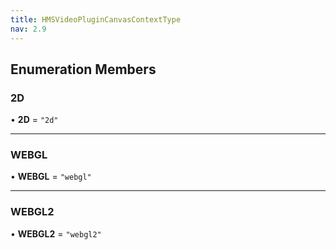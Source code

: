 ```yaml
---
title: HMSVideoPluginCanvasContextType
nav: 2.9
---
```


## Enumeration Members

### 2D

• **2D** = `"2d"`

---

### WEBGL

• **WEBGL** = `"webgl"`

---

### WEBGL2

• **WEBGL2** = `"webgl2"`

